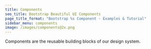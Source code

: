 ```yaml
---
title: Components
seo_title: Bootstrap Beautiful UI Components
page_title_format: "Bootstrap %s Component - Examples & Tutorial"
sidebar_menu: components
image: /images/components@2x.png
---
```


Components are the reusable building blocks of our design system.


